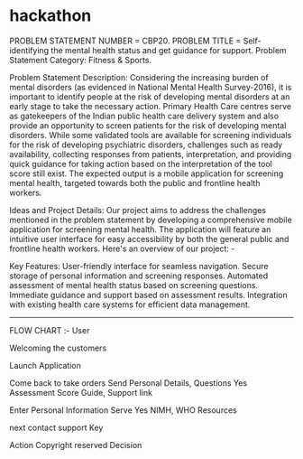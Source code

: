 # hackathon
PROBLEM STATEMENT NUMBER = CBP20.
PROBLEM TITLE = Self-identifying the mental health status and get guidance for support.
Problem Statement Category: Fitness & Sports.

Problem Statement Description:
Considering the increasing burden of mental disorders (as evidenced in National Mental Health Survey-2016), it is important to identify people at the risk of developing mental disorders at an early stage to take the necessary action. Primary Health Care centres serve as gatekeepers of the Indian public health care delivery system and also provide an opportunity to screen patients for the risk of developing mental disorders. While some validated tools are available for screening individuals for the risk of developing psychiatric disorders, challenges such as ready availability, collecting responses from patients, interpretation, and providing quick guidance for taking action based on the interpretation of the tool score still exist. The expected output is a mobile application for screening mental health, targeted towards both the public and frontline health workers.

Ideas and Project Details:
Our project aims to address the challenges mentioned in the problem statement by developing a comprehensive mobile application for screening mental health. The application will feature an intuitive user interface for easy accessibility by both the general public and frontline health workers. Here's an overview of our project: -

Key Features:
User-friendly interface for seamless navigation.
Secure storage of personal information and screening responses.
Automated assessment of mental health status based on screening questions.
Immediate guidance and support based on assessment results.
Integration with existing health care systems for efficient data management.


----------------------------------------------------------------------------------------------
FLOW CHART :-
User

Welcoming the customers

Launch Application

Come back to take orders
Send Personal Details, Questions
Yes
Assessment Score
Guide, Support link



Enter Personal Information
Serve
Yes
NIMH, WHO
Resources

next
contact support
Key

Action
Copyright reserved
Decision
